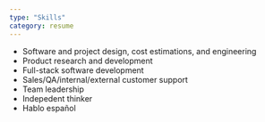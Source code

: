 ```yaml
---
type: "Skills"
category: resume
---
```


* Software and project design, cost estimations, and engineering
* Product research and development
* Full-stack software development
* Sales/QA/internal/external customer support
* Team leadership
* Indepedent thinker
* Hablo español
